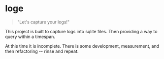# loge

> "Let's capture your logs!"

This project is built to capture logs into sqlite files. Then providing a way to
query within a timespan.

At this time it is incomplete. There is some development, measurement, and then
refactoring -- rinse and repeat.
